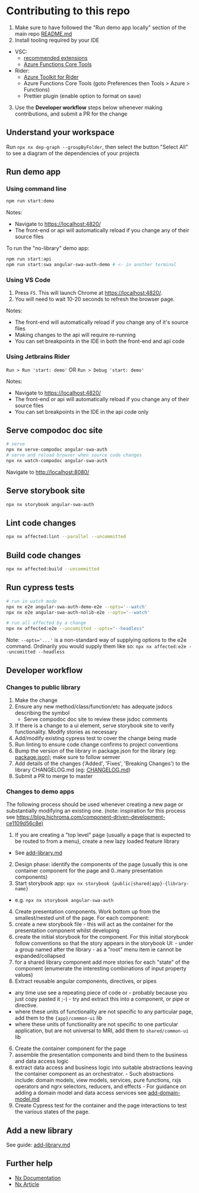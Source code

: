 # Contributing to this repo

1. Make sure to have followed the "Run demo app locally" section of the main repo [README.md](/README.md)
2. Install tooling required by your IDE
  - VSC:
    - [recommended extensions](.vscode/extensions.json)
    - [Azure Functions Core Tools](https://github.com/Azure/azure-functions-core-tools#installing)
  - Rider:
    - [Azure Toolkit for Rider](https://plugins.jetbrains.com/plugin/11220-azure-toolkit-for-rider)
    - Azure Functions Core Tools (goto Preferences then Tools > Azure > Functions)
    - Prettier plugin (enable option to format on save)
3. Use the **Developer workflow** steps below whenever making contributions, and submit a PR for the change

## Understand your workspace

Run `npx nx dep-graph --groupByFolder`, then select the button "Select All" to see a diagram of the dependencies of your projects

## Run demo app

### Using command line

```bash
npm run start:demo
```

Notes:
* Navigate to <https://localhost:4820/>
* The front-end or api will automatically reload if you change any of their source files


To run the "no-library" demo app:

```bash
npm run start:api
npm run start:swa angular-swa-auth-demo # <- in another terminal
```

### Using VS Code

1. Press `F5`. This will launch Chrome at <https://localhost:4820/>.
2. You will need to wait 10-20 seconds to refresh the browser page.

Notes:
* The front-end will automatically reload if you change any of it's source files
* Making changes to the api will require re-running
* You can set breakpoints in the IDE in both the front-end and api code

### Using Jetbrains Rider

`Run > Run 'start: demo'` OR `Run > Debug 'start: demo'`

Notes:
* Navigate to <https://localhost:4820/>
* The front-end or api will automatically reload if you change any of their source files
* You can set breakpoints in the IDE in the api code only

## Serve compodoc doc site

```bash
# serve
npx nx serve-compodoc angular-swa-auth
# serve and reload browser when source code changes
npx nx watch-compodoc angular-swa-auth
```

Navigate to <http://localhost:8080/>

## Serve storybook site

```bash
npx nx storybook angular-swa-auth
```

## Lint code changes

```bash
npx nx affected:lint --parallel --uncommitted
```

## Build code changes

```bash
npx nx affected:build --uncommitted
```

## Run cypress tests

```bash
# run in watch mode
npx nx e2e angular-swa-auth-demo-e2e --opts='--watch'
npx nx e2e angular-swa-auth-nolib-e2e --opts='--watch'

# run all affected by a change
npx nx affected:e2e --uncomitted --opts="--headless"
```

Note: `--opts='...'` is a non-standard way of supplying options to the e2e command. 
Ordinarily you would supply them like so:  `npx nx affected:e2e --uncomitted --headless`

## Developer workflow

### Changes to public library

1. Make the change
2. Ensure any new method/class/function/etc has adequate jsdocs describing the symbol
   * Serve compodoc doc site to review these jsdoc comments
3. If there is a change to a ui element, serve storybook site to verify functionality. Modify stories as necessary
4. Add/modify existing cypress test to cover the change being made
5. Run linting to ensure code change confirms to project conventions
6. Bump the version of the library in package.json for the library (eg: [package.json](libs/angular-swa-auth/package.json)); make sure to follow semver
7. Add details of the changes ('Added', 'Fixes', 'Breaking Changes') to the library CHANGELOG.md (eg: [CHANGELOG.md](libs/angular-swa-auth/CHANGELOG.md))
8. Submit a PR to merge to master

### Changes to demo apps

The following process should be used whenever creating a new page or substantially modifying an existing one.
(note: inspiration for this process see <https://blog.hichroma.com/component-driven-development-ce1109d56c8e)>

1. If you are creating a "top level" page (usually a page that is expected to be routed to from a menu), create a new lazy loaded feature library
  - See [add-library.md](add-library.md)
2. Design phase: identify the components of the page (usually this is one container component for the page and 0..many presentation components)
3. Start storybook app: `npx nx storybook {public|shared|app}-{library-name}`
  - e.g. `npx nx storybook angular-swa-auth`
4. Create presentation components. Work bottom up from the smallest/nested unit of the page. For each component:
  1. create a new storybook file - this will act as the container for the presentation component whilst developing
  2. create the initial storybook for the component. For this initial storybook follow conventions so that the story appears in the storybook UI:
    - under a group named after the library
    - as a "root" menu item ie cannot be expanded/collapsed
  3. for a shared library component add more stories for each "state" of the component (enumerate the interesting combinations of input property values)
5. Extract reusable angular components, directives, or pipes
  - any time use see a repeating piece of code or - probably because you just copy pasted it ;-) - try and extract this into a component, or pipe or directive.
  - where these units of functionality are not specific to any particular page, add them to the `{app}/common-ui` lib
  - where these units of functionality are not specific to one particular application, but are not universal to MRI, add them to `shared/common-ui` lib
6. Create the container component for the page
  1. assemble the presentation components and bind them to the business and data access logic
  2. extract data access and business logic into suitable abstractions leaving the container component as an orchestrator.
    - Such abstractions include: domain models, view models, services, pure functions, rxjs operators and ngrx selectors, reducers, and effects
    - For guidance on adding a domain model and data access services see [add-domain-model.md](add-domain-model.md)
  3. Create Cypress test for the container and the page interactions to test the various states of the page.

## Add a new library

See guide: [add-library.md](add-library.md)

## Further help

- [Nx Documentation](https://nx.dev)
- [Nx Article](https://blog.ng-book.com/getting-started-with-nx-the-nrwl-extensions-for-angular/)
